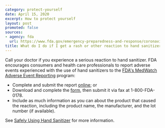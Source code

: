 ```yaml
---
category: protect-yourself
date: April 15, 2020
excerpt: How to protect yourself
layout: post
promoted: false
sources:
- agency: fda
  url: https://www.fda.gov/emergency-preparedness-and-response/coronavirus-disease-2019-covid-19/coronavirus-disease-2019-covid-19-frequently-asked-questions
title: What do I do if I get a rash or other reaction to hand sanitizer?
---
```


Call your doctor if you experience a serious reaction to hand sanitizer. FDA encourages consumers and health care professionals to report adverse events experienced with the use of hand sanitizers to the [FDA's MedWatch Adverse Event Reporting](https://www.fda.gov/safety/medwatch-fda-safety-information-and-adverse-event-reporting-program) program:

-   Complete and submit the report [online](https://www.accessdata.fda.gov/scripts/medwatch/index.cfm); or
-   Download and complete the [form](https://www.fda.gov/media/76299/download), then submit it via fax at 1-800-FDA-0178.
-   Include as much information as you can about the product that caused the reaction, including the product name, the manufacturer, and the lot number (if available).

See [Safely Using Hand Sanitizer](https://www.fda.gov/consumers/consumer-updates/safely-using-hand-sanitizer) for more information.